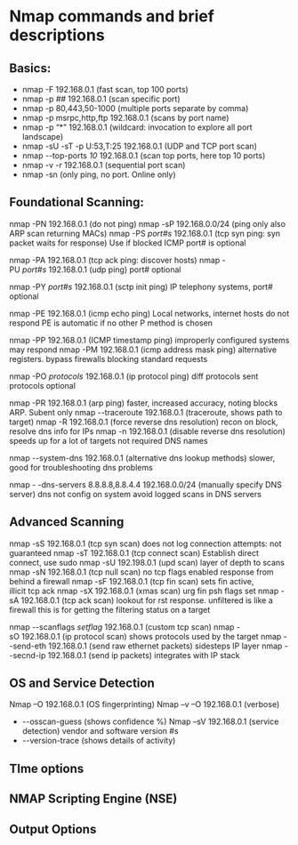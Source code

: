 # Nmap commands and brief descriptions
## Basics:
- nmap -F 192.168.0.1 (fast scan, top 100 ports)
- nmap -p *##* 192.168.0.1 (scan specific port)
- nmap -p 80,443,50-1000 (multiple ports separate by comma)
- nmap -p msrpc,http,ftp 192.168.0.1 (scans by port name)
- nmap -p “*” 192.168.0.1 (wildcard: invocation to explore all port landscape)
- nmap -sU -sT -p U:53,T:25 192.168.0.1 (UDP and TCP port scan)
- nmap --top-ports *10* 192.168.0.1 (scan top ports, here top 10 ports)
- nmap -v -r 192.168.0.1 (sequential port scan)
- nmap -sn (only ping, no port. Online only)

## Foundational Scanning:
nmap -PN 192.168.0.1 (do not ping)
nmap -sP 192.168.0.0/24 (ping only also ARP scan returning MACs)
nmap -PS *port#s* 192.168.0.1 (tcp syn ping: syn packet waits for response) Use if blocked ICMP
port# is optional

nmap -PA 192.168.0.1 (tcp ack ping: discover hosts)
nmap -PU *port#s* 192.168.0.1 (udp ping)
port# optional

nmap -PY *port#s* 192.168.0.1 (sctp init ping) IP telephony systems, port# optional

nmap -PE 192.168.0.1 (icmp echo ping) Local networks, internet hosts do not respond
PE is automatic if no other P method is chosen

nmap -PP 192.168.0.1 (ICMP timestamp ping) improperly configured systems may respond
nmap -PM 192.168.0.1 (icmp address mask ping) alternative registers.
bypass firewalls blocking standard requests

nmap -PO *protocols* 192.168.0.1 (ip protocol ping) diff protocols sent
protocols optional

nmap -PR 192.168.0.1 (arp ping) faster, increased accuracy, noting blocks ARP. Subent only
nmap --traceroute 192.168.0.1 (traceroute, shows path to target)
nmap -R 192.168.0.1 (force reverse dns resolution) recon on block, resolve dns info for IPs
nmap -n 192.168.0.1 (disable reverse dns resolution) speeds up for a lot of targets
not required DNS names

nmap --system-dns 192.168.0.1 (alternative dns lookup methods) slower,
good for troubleshooting dns problems

nmap - -dns-servers 8.8.8.8,8.8.4.4 192.168.0.0/24 (manually specify DNS server) dns not config on system
avoid logged scans in DNS servers

## Advanced Scanning
nmap -sS 192.168.0.1 (tcp syn scan) does not log connection attempts: not guaranteed
nmap -sT 192.168.0.1 (tcp connect scan) Establish direct connect, use sudo
nmap -sU 192.198.0.1 (upd scan) layer of depth to scans
nmap -sN 192.168.0.1 (tcp null scan) no tcp flags enabled response from behind a firewall
nmap -sF 192.168.0.1 (tcp fin scan) sets fin active, illicit tcp ack
nmap -sX 192.168.0.1 (xmas scan) urg fin psh flags set
nmap -sA 192.168.0.1 (tcp ack scan) lookout for rst response. unfiltered is like a firewall
this is for getting the filtering status on a target

nmap --scanflags *setflag* 192.168.0.1 (custom tcp scan)
nmap -sO 192.168.0.1 (ip protocol scan) shows protocols used by the target
nmap --send-eth 192.168.0.1 (send raw ethernet packets) sidesteps IP layer
nmap --secnd-ip 192.168.0.1 (send ip packets) integrates with IP stack

## OS and Service Detection
Nmap –O 192.168.0.1 (OS fingerprinting)
Nmap –v –O 192.168.0.1 (verbose)
- --osscan-guess (shows confidence %)
Nmap –sV 192.168.0.1 (service detection) vendor and software version #s
- --version-trace (shows details of activity)

## TIme options

## NMAP Scripting Engine (NSE)

## Output Options
